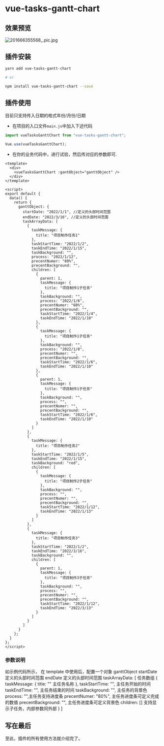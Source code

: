 # vue-tasks-gantt-chart
## 效果预览
![201666355568_.pic.jpg](https://p1-juejin.byteimg.com/tos-cn-i-k3u1fbpfcp/dd70932ca3364c96bd308752b9e84439~tplv-k3u1fbpfcp-watermark.image?)

## 插件安装

```bash
yarn add vue-tasks-gantt-chart

# or

npm install vue-tasks-gantt-chart --save
```

## 插件使用
  目前只支持传入日期的格式年份/月份/日期

- 在项目的入口文件`main.js`中加入下述代码

```javascript
import vueTasksGanttChart from "vue-tasks-gantt-chart";

Vue.use(vueTasksGanttChart);
```

- 在你的业务代码中，进行试验，然后传对应的参数即可.

```vue
<template>
  <div>
    <vueTasksGanttChart :gantObject="ganttObject" />
  </div>
</template>

<script>
export default {
  data() {
    return {
      ganttObject: {
        startDate: "2022/1/1", //定义的头部时间范围
        endDate: "2022/3/16", //定义的头部时间范围
        taskArrayData: [
          {
            taskMessage: {
              title: "项目制作任务1"
            },
            taskStartTime: "2022/1/2",
            taskEndTime: "2022/1/15",
            taskBackground: "",
            process: "2022/1/12",
            precentNumer: "80%",
            precentBackground: "",
            children: [
              {
                parent: 1,
                taskMessage: {
                  title: "项目制作1子任务"
                },
                taskBackground: "",
                process: "2022/1/6",
                precentNumer: "60%",
                precentBackground: "",
                taskStartTime: "2022/1/4",
                taskEndTime: "2022/1/10"
              },
              {
                taskMessage: {
                  title: "项目制作1子任务"
                },
                taskBackground: "",
                process: "2022/1/8",
                precentNumer: "",
                precentBackground: "",
                taskStartTime: "2022/1/6",
                taskEndTime: "2022/1/10"
              },
              {
                parent: 1,
                taskMessage: {
                  title: "项目制作1子任务"
                },
                taskBackground: "",
                process: "",
                precentNumer: "",
                precentBackground: "",
                taskStartTime: "2022/1/6",
                taskEndTime: "2022/1/10"
              }
            ]
          },
          {
            taskMessage: {
              title: "项目制作任务2"
            },
            taskStartTime: "2022/1/5",
            taskEndTime: "2022/1/15",
            taskBackground: "red",
            children: [
              {
                taskMessage: {
                  title: "项目制作2子任务"
                },
                taskBackground: "",
                process: "",
                precentNumer: "",
                precentBackground: "",
                taskStartTime: "2022/1/12",
                taskEndTime: "2022/1/13"
              }
            ]
          },
          {
            taskMessage: {
              title: "项目制作任务3"
            },
            taskStartTime: "2022/1/2",
            taskEndTime: "2022/3/16",
            taskBackground: "",
            children: [
              {
                parent: 1,
                taskMessage: {
                  title: "项目制作3子任务"
                },
                taskBackground: "",
                process: "",
                precentNumer: "",
                precentBackground: "",
                taskStartTime: "2022/1/12",
                taskEndTime: "2022/3/13"
              }
            ]
          }
        ]
      }
    };
  }
};
</script>
```

### 参数说明

如示例代码所示，
在 template 中使用后，配置一个对象 ganttObject
startDate 定义的头部时间范围
endDate 定义的头部时间范围
taskArrayData: [ 任务数组
{
taskMessage: {
title: "" 主任务名称
},
taskStartTime: "", 主任务开始的时间
taskEndTime: "", 主任务结束的时间
taskBackground: "", 主任务的背景色
process: "",主任务支持进度条
precentNumer: "80%", 主任务进度条可定义完成的数值
precentBackground: "", 主任务进度条可定义背景色
children: [] 支持显示子任务，内部参数同外部
}
]


## 写在最后

至此，插件的所有使用方法就介绍完了。
